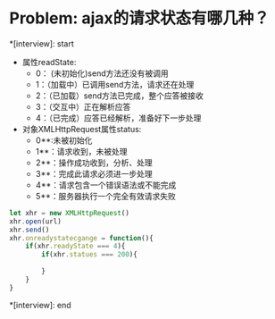 # Problem: ajax的请求状态有哪几种？

*[interview]: start
* 属性readState:
  * 0： (未初始化)send方法还没有被调用
  * 1：（加载中）已调用send方法，请求还在处理
  * 2：（已加载）send方法已完成，整个应答被接收
  * 3：（交互中）正在解析应答
  * 4：（已完成）应答已经解析，准备好下一步处理
* 对象XMLHttpRequest属性status:
  * 0**:未被初始化
  * 1**：请求收到，未被处理
  * 2**：操作成功收到，分析、处理
  * 3**：完成此请求必须进一步处理
  * 4**：请求包含一个错误语法或不能完成
  * 5**：服务器执行一个完全有效请求失败

```js
let xhr = new XMLHttpRequest()
xhr.open(url)
xhr.send()
xhr.onreadystatecgange = function(){
    if(xhr.readyState === 4){
        if(xhr.statues === 200){
            
        }
    }
}
```
*[interview]: end
